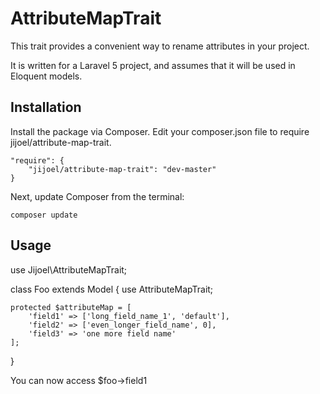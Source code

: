 AttributeMapTrait
==================

This trait provides a convenient way to rename attributes in your project. 

It is written for a Laravel 5 project, and assumes that it will be used in Eloquent models.



Installation
------------

Install the package via Composer. Edit your composer.json file to require jijoel/attribute-map-trait.

    "require": {
        "jijoel/attribute-map-trait": "dev-master"
    }

Next, update Composer from the terminal:

    composer update


Usage
--------
use Jijoel\AttributeMapTrait;

class Foo extends Model 
{
    use AttributeMapTrait;

    protected $attributeMap = [
        'field1' => ['long_field_name_1', 'default'],
        'field2' => ['even_longer_field_name', 0],
        'field3' => 'one more field name'
    ];
}

You can now access $foo->field1



